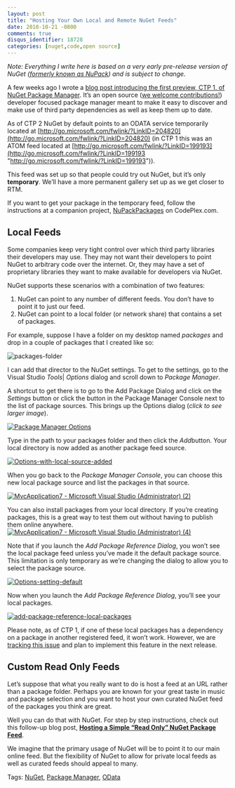 ```yaml
---
layout: post
title: "Hosting Your Own Local and Remote NuGet Feeds"
date: 2010-10-21 -0800
comments: true
disqus_identifier: 18728
categories: [nuget,code,open source]
---
```

*Note: Everything I write here is based on a very early pre-release
version of NuGet ([formerly known as
NuPack](http://haacked.com/archive/2010/10/29/nupack-is-now-nuget.aspx "NuPack is now NuGet"))
and is subject to change.*

A few weeks ago I wrote a [blog post introducing the first preview, CTP
1, of NuGet Package
Manager](http://haacked.com/archive/2010/10/06/introducing-nupack-package-manager.aspx "Introducing NuPack Package manager").
It’s an open source ([we welcome
contributions!](http://haacked.com/archive/2010/10/14/nupack-up-for-grabs-items.aspx "NuPack UpForGrabs Items"))
developer focused package manager meant to make it easy to discover and
make use of third party dependencies as well as keep them up to date.

As of CTP 2 NuGet by default points to an ODATA service temporarily
located at
[http://go.microsoft.com/fwlink/?LinkID=204820](http://go.microsoft.com/fwlink/?LinkID=204820)
(in CTP 1 this was an ATOM feed located at
[http://go.microsoft.com/fwlink/?LinkID=199193](http://go.microsoft.com/fwlink/?LinkID=199193 "http://go.microsoft.com/fwlink/?LinkID=199193")).

This feed was set up so that people could try out NuGet, but it’s only
**temporary**. We’ll have a more permanent gallery set up as we get
closer to RTM.

If you want to get your package in the temporary feed, follow the
instructions at a companion project,
[NuPackPackages](http://nupackpackages.codeplex.com/ "NuPackPackages on CodePlex.com")
on CodePlex.com.

Local Feeds
-----------

Some companies keep very tight control over which third party libraries
their developers may use. They may not want their developers to point
NuGet to arbitrary code over the internet. Or, they may have a set of
proprietary libraries they want to make available for developers via
NuGet.

NuGet supports these scenarios with a combination of two features:

1.  NuGet can point to any number of different feeds. You don’t have to
    point it to just our feed.
2.  NuGet can point to a local folder (or network share) that contains a
    set of packages.

For example, suppose I have a folder on my desktop named *packages* and
drop in a couple of packages that I created like so:

![packages-folder](http://haacked.com/images/haacked_com/WindowsLiveWriter/Local-Package-Sources-for-NuPack_8B1A/packages-folder_91c16aae-1e0a-4997-8b50-992692dfbe74.png "packages-folder")

I can add that director to the NuGet settings. To get to the settings,
go to the Visual Studio *Tools*| *Options* dialog and scroll down to
*Package Manager*.

A shortcut to get there is to go to the Add Package Dialog and click on
the *Settings* button or click the button in the Package Manager Console
next to the list of package sources. This brings up the Options dialog
(*click to see larger image*).

[![Package Manager
Options](http://haacked.com/images/haacked_com/WindowsLiveWriter/Local-Package-Sources-for-NuPack_8B1A/Options_thumb.png "Package Manager Options")](http://haacked.com/images/haacked_com/WindowsLiveWriter/Local-Package-Sources-for-NuPack_8B1A/Options_2.png)

Type in the path to your packages folder and then click the *Add*button.
Your local directory is now added as another package feed source.

[![Options-with-local-source-added](http://haacked.com/images/haacked_com/WindowsLiveWriter/Local-Package-Sources-for-NuPack_8B1A/Options-with-local-source-added_thumb.png "Options-with-local-source-added")](http://haacked.com/images/haacked_com/WindowsLiveWriter/Local-Package-Sources-for-NuPack_8B1A/Options-with-local-source-added_2.png)

When you go back to the *Package Manager Console*, you can choose this
new local package source and list the packages in that source.

[![MvcApplication7 - Microsoft Visual Studio (Administrator)
(2)](http://haacked.com/images/haacked_com/WindowsLiveWriter/Local-Package-Sources-for-NuPack_8B1A/MvcApplication7%20-%20Microsoft%20Visual%20Studio%20(Administrator)%20(2)_thumb.png "MvcApplication7 - Microsoft Visual Studio (Administrator) (2)")](http://haacked.com/images/haacked_com/WindowsLiveWriter/Local-Package-Sources-for-NuPack_8B1A/MvcApplication7%20-%20Microsoft%20Visual%20Studio%20(Administrator)%20(2)_2.png)

You can also install packages from your local directory. If you’re
creating packages, this is a great way to test them out without having
to publish them online anywhere.[![MvcApplication7 - Microsoft Visual
Studio (Administrator)
(4)](http://haacked.com/images/haacked_com/WindowsLiveWriter/Local-Package-Sources-for-NuPack_8B1A/MvcApplication7%20-%20Microsoft%20Visual%20Studio%20(Administrator)%20(4)_thumb.png "MvcApplication7 - Microsoft Visual Studio (Administrator) (4)")](http://haacked.com/images/haacked_com/WindowsLiveWriter/Local-Package-Sources-for-NuPack_8B1A/MvcApplication7%20-%20Microsoft%20Visual%20Studio%20(Administrator)%20(4)_2.png)

Note that if you launch the *Add Package Reference Dialog*, you won’t
see the local package feed unless you’ve made it the default package
source. This limitation is only temporary as we’re changing the dialog
to allow you to select the package source.

[![Options-setting-default](http://haacked.com/images/haacked_com/WindowsLiveWriter/Local-Package-Sources-for-NuPack_8B1A/Options-setting-default_thumb.png "Options-setting-default")](http://haacked.com/images/haacked_com/WindowsLiveWriter/Local-Package-Sources-for-NuPack_8B1A/Options-setting-default_2.png)

Now when you launch the *Add Package Reference Dialog*, you’ll see your
local packages.

[![add-package-reference-local-packages](http://haacked.com/images/haacked_com/WindowsLiveWriter/Local-Package-Sources-for-NuPack_8B1A/add-package-reference-local-packages_thumb.png "add-package-reference-local-packages")](http://haacked.com/images/haacked_com/WindowsLiveWriter/Local-Package-Sources-for-NuPack_8B1A/add-package-reference-local-packages_2.png)

Please note, as of CTP 1, if one of these local packages has a
dependency on a package in another registered feed, it won’t work.
However, we are [tracking this
issue](http://nupack.codeplex.com/workitem/204 "Package Source Fallback Behavior")
and plan to implement this feature in the next release.

Custom Read Only Feeds
----------------------

Let’s suppose that what you really want to do is host a feed at an URL
rather than a package folder. Perhaps you are known for your great taste
in music and package selection and you want to host your own curated
NuGet feed of the packages you think are great.

Well you can do that with NuGet. For step by step instructions, check
out this follow-up blog post, [**Hosting a Simple “Read Only” NuGet
Package
Feed**](http://haacked.com/archive/2011/03/31/hosting-simple-nuget-package-feed.aspx "Hosting your own NuGet Feed").

We imagine that the primary usage of NuGet will be to point it to our
main online feed. But the flexibility of NuGet to allow for private
local feeds as well as curated feeds should appeal to many.

Tags: [NuGet](http://haacked.com/tags/NuGet/default.aspx), [Package
Manager](http://haacked.com/tags/Package+Manager/default.aspx),
[OData](http://haacked.com/tags/OData/default.aspx)

